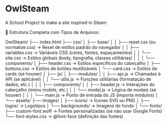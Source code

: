 # OwlSteam
A School Project to make a site inspired in Steam


📂 Estrutura Completa com Tipos de Arquivos:

OwlSteam/
├── index.html
├── css/
│   ├── base/
│   │   ├── reset.css       (ou normalize.css) → Reset de estilos padrão do navegador
│   │   ├── variables.css   → Variáveis CSS (cores, fontes, espaçamentos)
│   │   └── site.css        → Estilos globais (body, tipografia, classes utilitárias)
│   │
│   └── components/
│       ├── header.css      → Estilos específicos do cabeçalho
│       ├── buttons.css     → Estilos de botões reutilizáveis
│       └── card.css        → Estilos de cards (se houver)
│
├── js/
│   ├── modules/
│   │   ├── api.js          → Chamadas à API (se aplicável)
│   │   └── utils.js        → Funções utilitárias (formatação de dados, etc.)
│   │
│   ├── components/
│   │   ├── header.js       → Interações do cabeçalho (menu mobile, etc.)
│   │   └── modal.js        → Lógica de modais (se houver)
│   │
│   └── main.js             → Ponto de entrada do JS (importa módulos)
│
└── assets/
    ├── images/
    │   ├── icons/          → Ícones SVG ou PNG
    │   ├── logos/          → Logotipos
    │   └── backgrounds/    → Imagens de fundo
    │
    └── fonts/
        ├── custom-font.woff → Fontes personalizadas (se não usar Google Fonts)
        └── font-styles.css  → @font-face (definição das fontes)


